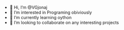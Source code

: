 - 👋 Hi, I’m @VGjonaj
- 👀 I’m interested in Programing obiviously
- 🌱 I’m currently learning oython
- 💞️ I’m looking to collaborate on any interesting projects


<!---
VGjonaj/VGjonaj is a ✨ special ✨ repository because its `README.md` (this file) appears on your GitHub profile.
You can click the Preview link to take a look at your changes.
--->
